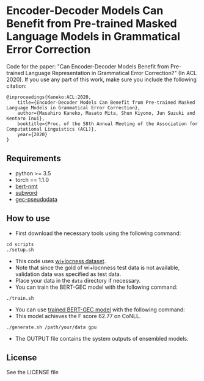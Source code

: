 # Encoder-Decoder Models Can Benefit from Pre-trained Masked Language Models in Grammatical Error Correction
Code for the paper: "Can Encoder-Decoder Models Benefit from Pre-trained Language Representation in Grammatical Error Correction?" (In ACL 2020).
If you use any part of this work, make sure you include the following citation:
```
@inproceedings{Kaneko:ACL:2020,
    title={Encoder-Decoder Models Can Benefit from Pre-trained Masked Language Models in Grammatical Error Correction},
    author={Masahiro Kaneko, Masato Mita, Shun Kiyono, Jun Suzuki and Kentaro Inui},
    booktitle={Proc. of the 58th Annual Meeting of the Association for Computational Linguistics (ACL)},
    year={2020}
}
```
## Requirements
- python >= 3.5
- torch == 1.1.0
- [bert-nmt](https://github.com/bert-nmt/bert-nmt)
- [subword](https://github.com/rsennrich/subword-nmt)
- [gec-pseudodata](https://github.com/butsugiri/gec-pseudodata)

## How to use
- First download the necessary tools using the following command:
```
cd scripts
./setup.sh
```
- This code uses [wi+locness dataset](https://www.cl.cam.ac.uk/research/nl/bea2019st/).
- Note that since the gold of wi+locnness test data is not available, validation data was specified as test data.
- Place your data in the `data` directory if necessary.
- You can train the BERT-GEC model with the following command:
```
./train.sh
```
- You can use [trained BERT-GEC model](https://drive.google.com/drive/folders/1h_r46EswcT1q75qwje6h6yJpOxzAG8gP?usp=sharing) with the following command:
- This model achieves the F score 62.77 on CoNLL.
```
./generate.sh /path/your/data gpu
```
- The OUTPUT file contains the system outputs of ensembled models.

## License
See the LICENSE file
